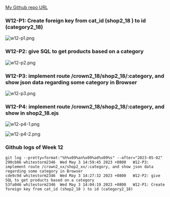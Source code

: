 [My Github repo URL](https://github.com/whitestorm2346/1112-2A-db-demo-410411218)

### W12-P1: Create foreign key from cat_id (shop2_18 ) to id (category2_18)

![w12-p1.png](https://knydzmtaffycodqcbnhz.supabase.co/storage/v1/object/public/demo-18/md_2A_img/w12-p1.png)

### W12-P2: give SQL to get products based on a category

![w12-p2.png](https://knydzmtaffycodqcbnhz.supabase.co/storage/v1/object/public/demo-18/md_2A_img/w12-p2.png)

### W12-P3: implement route /crown2_18/shop2_18/:category, and show json data regarding some category in Browser

![w12-p3.png](https://knydzmtaffycodqcbnhz.supabase.co/storage/v1/object/public/demo-18/md_2A_img/w12-p3.png)

### W12-P4: implement route /crown2_18/shop2_18/:category, and show in shop2_18.ejs

![w12-p4-1.png](https://knydzmtaffycodqcbnhz.supabase.co/storage/v1/object/public/demo-18/md_2A_img/w12-p4-1.png)

![w12-p4-2.png](https://knydzmtaffycodqcbnhz.supabase.co/storage/v1/object/public/demo-18/md_2A_img/w12-p4-2.png)

### Github logs of Week 12

```
git log --pretty=format:"%h%x09%an%x09%ad%x09%s" --after="2023-05-02"
290cb86 whitestorm2346  Wed May 3 14:59:45 2023 +0800   W12-P3: implement route /crown2_xx/shop2_xx/:category, and show json data regarding some category in Browser
cde9c9d whitestorm2346  Wed May 3 14:27:32 2023 +0800   W12-P2: give SQL to get products based on a category
53fa046 whitestorm2346  Wed May 3 14:04:19 2023 +0800   W12-P1: Create foreign key from cat_id (shop2_18 ) to id (category2_18)
```
